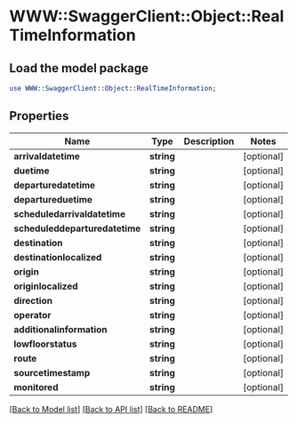# WWW::SwaggerClient::Object::RealTimeInformation

## Load the model package
```perl
use WWW::SwaggerClient::Object::RealTimeInformation;
```

## Properties
Name | Type | Description | Notes
------------ | ------------- | ------------- | -------------
**arrivaldatetime** | **string** |  | [optional] 
**duetime** | **string** |  | [optional] 
**departuredatetime** | **string** |  | [optional] 
**departureduetime** | **string** |  | [optional] 
**scheduledarrivaldatetime** | **string** |  | [optional] 
**scheduleddeparturedatetime** | **string** |  | [optional] 
**destination** | **string** |  | [optional] 
**destinationlocalized** | **string** |  | [optional] 
**origin** | **string** |  | [optional] 
**originlocalized** | **string** |  | [optional] 
**direction** | **string** |  | [optional] 
**operator** | **string** |  | [optional] 
**additionalinformation** | **string** |  | [optional] 
**lowfloorstatus** | **string** |  | [optional] 
**route** | **string** |  | [optional] 
**sourcetimestamp** | **string** |  | [optional] 
**monitored** | **string** |  | [optional] 

[[Back to Model list]](../README.md#documentation-for-models) [[Back to API list]](../README.md#documentation-for-api-endpoints) [[Back to README]](../README.md)


